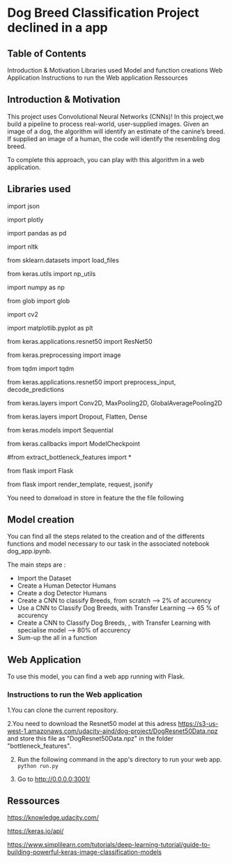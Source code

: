 # Dog Breed Classification Project declined in a app

## Table of Contents
Introduction & Motivation
Libraries used
Model and function creations
Web Application
Instructions to run the Web application
Ressources

## Introduction & Motivation 
This project uses Convolutional Neural Networks (CNNs)! In this project,we build a pipeline to process real-world, user-supplied images.
Given an image of a dog, the algorithm will identify an estimate of the canine’s breed. If supplied an image of a human, the code will identify the resembling dog breed.

To complete this approach, you can play with this algorithm in a web application.

## Libraries used
import json

import plotly

import pandas as pd

import nltk

from sklearn.datasets import load_files      

from keras.utils import np_utils

import numpy as np

from glob import glob


import cv2             

import matplotlib.pyplot as plt 

from keras.applications.resnet50 import ResNet50

from keras.preprocessing import image         

from tqdm import tqdm

from keras.applications.resnet50 import preprocess_input, decode_predictions


from keras.layers import Conv2D, MaxPooling2D, GlobalAveragePooling2D

from keras.layers import Dropout, Flatten, Dense

from keras.models import Sequential

from keras.callbacks import ModelCheckpoint  

#from extract_bottleneck_features import *

from flask import Flask

from flask import render_template, request, jsonify

You need to donwload in store in feature the the file following

## Model creation

You can find all the steps related to the creation and of the differents functions and model necessary to our task in the associated notebook dog_app.ipynb.

The main steps are :
- Import the Dataset
- Create a Human Detector Humans 
- Create a dog Detector Humans 
- Create a CNN to classify Breeds, from scratch --> 2% of accurency
- Use a CNN to Classify Dog Breeds, with Transfer Learning --> 65 % of accurency
- Create a CNN to Classify Dog Breeds, , with Transfer Learning with specialise model --> 80% of accurency
- Sum-up the all in a function 

## Web Application
To use this model, you can find a web app running with Flask.

### Instructions to run the Web application

1.You can clone the current repository.

2.You need to download the Resnet50 model at this adress https://s3-us-west-1.amazonaws.com/udacity-aind/dog-project/DogResnet50Data.npz and store this file as "DogResnet50Data.npz" in the folder "bottleneck_features".

2. Run the following command in the app's directory to run your web app.
    `python run.py`

3. Go to http://0.0.0.0:3001/

## Ressources
https://knowledge.udacity.com/

https://keras.io/api/

https://www.simplilearn.com/tutorials/deep-learning-tutorial/guide-to-building-powerful-keras-image-classification-models
